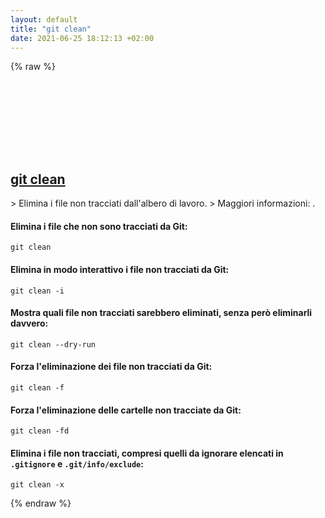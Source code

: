 ```yaml
---
layout: default
title: "git clean"
date: 2021-06-25 18:12:13 +02:00
---
```

{% raw %}
<h2 id="git-clean">
  <a href="/it/common/git-clean.html">git clean</a> <a href="#git-clean"><svg class="icon">
    <use href="/assets/images/unicode_sprite.svg#link" />
  </svg></a>
</h2>
> Elimina i file non tracciati dall'albero di lavoro.
> Maggiori informazioni: <https://git-scm.com/docs/git-clean>.

#### Elimina i file che non sono tracciati da Git:
```shell
git clean
```
#### Elimina in modo interattivo i file non tracciati da Git:
```shell
git clean -i
```
#### Mostra quali file non tracciati sarebbero eliminati, senza però eliminarli davvero:
```shell
git clean --dry-run
```
#### Forza l'eliminazione dei file non tracciati da Git:
```shell
git clean -f
```
#### Forza l'eliminazione delle cartelle non tracciate da Git:
```shell
git clean -fd
```
#### Elimina i file non tracciati, compresi quelli da ignorare elencati in `.gitignore` e `.git/info/exclude`:
```shell
git clean -x
```
{% endraw %}